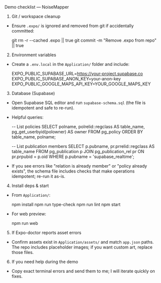 Demo checklist — NoiseMapper

1) Git / workspace cleanup
- Ensure `.expo/` is ignored and removed from git if accidentally committed:

  git rm -r --cached .expo || true
  git commit -m "Remove .expo from repo" || true

2) Environment variables
- Create a `.env.local` in the `Application/` folder and include:

  EXPO_PUBLIC_SUPABASE_URL=https://your-project.supabase.co
  EXPO_PUBLIC_SUPABASE_ANON_KEY=your-anon-key
  EXPO_PUBLIC_GOOGLE_MAPS_API_KEY=YOUR_GOOGLE_MAPS_KEY

3) Database (Supabase)
- Open Supabase SQL editor and run `supabase-schema.sql` (the file is idempotent and safe to re-run).
- Helpful queries:

  -- List policies
  SELECT polname, polrelid::regclass AS table_name, pg_get_userbyid(polowner) AS owner FROM pg_policy ORDER BY table_name, polname;

  -- List publication members
  SELECT p.pubname, pr.prrelid::regclass AS table_name FROM pg_publication p JOIN pg_publication_rel pr ON pr.prpubid = p.oid WHERE p.pubname = 'supabase_realtime';

- If you see errors like "relation is already member" or "policy already exists", the schema file includes checks that make operations idempotent; re-run it as-is.

4) Install deps & start
- From `Application/`:

  npm install
  npm run type-check
  npm run lint
  npm start

- For web preview:

  npm run web

5) If Expo-doctor reports asset errors
- Confirm assets exist in `Application/assets/` and match `app.json` paths. The repo includes placeholder images; if you want custom art, replace those files.

6) If you need help during the demo
- Copy exact terminal errors and send them to me; I will iterate quickly on fixes.
